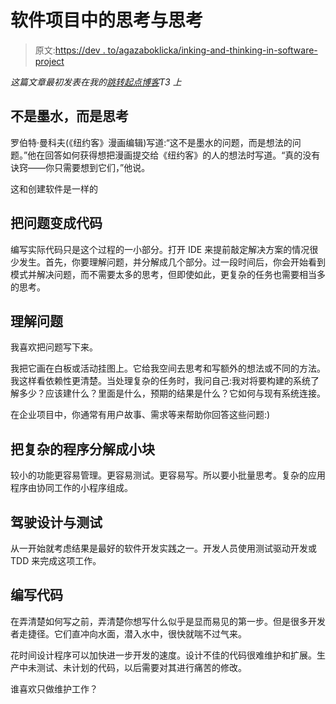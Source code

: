 # 软件项目中的思考与思考

> 原文:[https://dev . to/agazaboklicka/inking-and-thinking-in-software-project](https://dev.to/agazaboklicka/inking-and-thinking-in-software-project)

*这篇文章最初发表在我的[跳转起点博客](https://jumpstart.blog/2017/07/11/inking-and-thinking-in-software-project/)T3 上*

## 不是墨水，而是思考

罗伯特·曼科夫(《纽约客》漫画编辑)写道:“这不是墨水的问题，而是想法的问题。”他在回答如何获得想把漫画提交给《纽约客》的人的想法时写道。“真的没有诀窍——你只需要想到它们，”他说。

这和创建软件是一样的

## 把问题变成代码

编写实际代码只是这个过程的一小部分。打开 IDE 来提前敲定解决方案的情况很少发生。首先，你要理解问题，并分解成几个部分。过一段时间后，你会开始看到模式并解决问题，而不需要太多的思考，但即使如此，更复杂的任务也需要相当多的思考。

## 理解问题

我喜欢把问题写下来。

我把它画在白板或活动挂图上。它给我空间去思考和写额外的想法或不同的方法。我这样看依赖性更清楚。当处理复杂的任务时，我问自己:我对将要构建的系统了解多少？应该建什么？里面是什么，预期的结果是什么？它如何与现有系统连接。

在企业项目中，你通常有用户故事、需求等来帮助你回答这些问题:)

## 把复杂的程序分解成小块

较小的功能更容易管理。更容易测试。更容易写。所以要小批量思考。复杂的应用程序由协同工作的小程序组成。

## 驾驶设计与测试

从一开始就考虑结果是最好的软件开发实践之一。开发人员使用测试驱动开发或 TDD 来完成这项工作。

## 编写代码

在弄清楚如何写之前，弄清楚你想写什么似乎是显而易见的第一步。但是很多开发者走捷径。它们直冲向水面，潜入水中，很快就喘不过气来。

花时间设计程序可以加快进一步开发的速度。设计不佳的代码很难维护和扩展。生产中未测试、未计划的代码，以后需要对其进行痛苦的修改。

谁喜欢只做维护工作？
